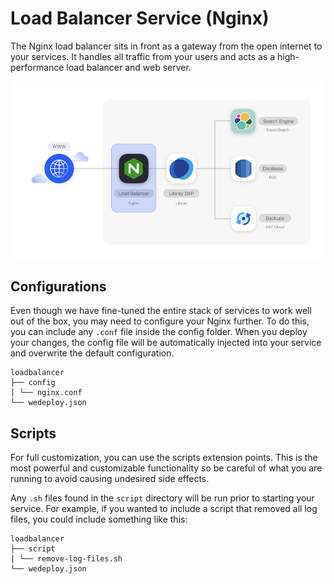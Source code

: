 # Load Balancer Service (Nginx)

The Nginx load balancer sits in front as a gateway from the open
internet to your services. It handles all traffic from your users and
acts as a high-performance load balancer and web server.

![Figure 1: The load balancer service is one of several services available in DXP Cloud.](../../images/services-nginx.png)

## Configurations

Even though we have fine-tuned the entire stack of services to work well out of
the box, you may need to configure your Nginx further. To do this, you can
include any `.conf` file inside the config folder. When you deploy your changes,
the config file will be automatically injected into your service and overwrite
the default configuration.

    loadbalancer
    ├── config
    │ └── nginx.conf
    └── wedeploy.json

## Scripts

For full customization, you can use the scripts extension points. This is the
most powerful and customizable functionality so be careful of what you are
running to avoid causing undesired side effects.

Any `.sh` files found in the `script` directory will be run prior to starting
your service. For example, if you wanted to include a script that removed all
log files, you could include something like this:

    loadbalancer
    ├── script
    │ └── remove-log-files.sh
    └── wedeploy.json
